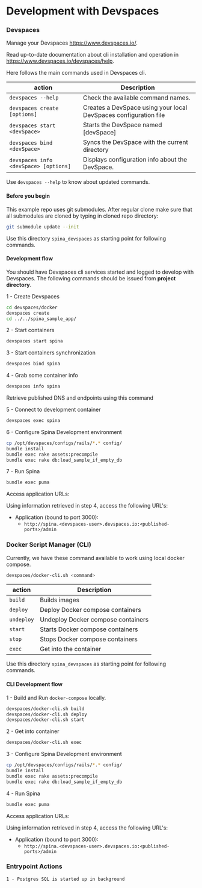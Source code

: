 # Development with Devspaces

### Devspaces 

Manage your Devspaces https://www.devspaces.io/.

Read up-to-date documentation about cli installation and operation in https://www.devspaces.io/devspaces/help.

Here follows the main commands used in Devspaces cli. 

|action   |Description                                                                                   |
|---------|----------------------------------------------------------------------------------------------|
|`devspaces --help`                    |Check the available command names.                               |
|`devspaces create [options]`          |Creates a DevSpace using your local DevSpaces configuration file |
|`devspaces start <devSpace>`          |Starts the DevSpace named \[devSpace\]                           |
|`devspaces bind <devSpace>`           |Syncs the DevSpace with the current directory                    |
|`devspaces info <devSpace> [options]` |Displays configuration info about the DevSpace.                  |

Use `devspaces --help` to know about updated commands.

#### Before you begin

This example repo uses git submodules. After regular clone make sure that all submodules are cloned by typing in cloned repo directory:

```bash
git submodule update --init
```

Use this directory `spina_devspaces` as starting point for following commands.

#### Development flow

You should have Devspaces cli services started and logged to develop with Devspaces.
The following commands should be issued from **project directory**.

1 - Create Devspaces

```bash
cd devspaces/docker
devspaces create
cd ../../spina_sample_app/

```

2 - Start containers

```bash
devspaces start spina
```

3 - Start containers synchronization

```bash
devspaces bind spina
```

4 - Grab some container info

```bash
devspaces info spina
```

Retrieve published DNS and endpoints using this command

5 - Connect to development container

```bash
devspaces exec spina
```

6 - Configure Spina Development environment

```bash
cp /opt/devspaces/configs/rails/*.* config/
bundle install
bundle exec rake assets:precompile
bundle exec rake db:load_sample_if_empty_db
```

7 - Run Spina

```bash
bundle exec puma
```

Access application URLs:

Using information retrieved in step 4, access the following URL's:

* Application (bound to port 3000):
  * `http://spina.<devspaces-user>.devspaces.io:<published-ports>/admin`

### Docker Script Manager (CLI)

Currently, we have these command available to work using local docker compose.

```bash
devspaces/docker-cli.sh <command>
```

|action    |Description                                                               |
|----------|--------------------------------------------------------------------------|
|`build`   |Builds images                                                             |
|`deploy`  |Deploy Docker compose containers                                          |
|`undeploy`|Undeploy Docker compose containers                                        |
|`start`   |Starts Docker compose containers                                          |
|`stop`    |Stops Docker compose containers                                           |
|`exec`    |Get into the container                                                    |

Use this directory `spina_devspaces` as starting point for following commands.

#### CLI Development flow

1 - Build and Run `docker-compose` locally.

```bash
devspaces/docker-cli.sh build
devspaces/docker-cli.sh deploy
devspaces/docker-cli.sh start
```

2 - Get into container

```bash
devspaces/docker-cli.sh exec
```

3 - Configure Spina Development environment

```bash
cp /opt/devspaces/configs/rails/*.* config/
bundle install
bundle exec rake assets:precompile
bundle exec rake db:load_sample_if_empty_db
```

4 - Run Spina

```bash
bundle exec puma
```

Access application URLs:

Using information retrieved in step 4, access the following URL's:

* Application (bound to port 3000):
  * `http://spina.<devspaces-user>.devspaces.io:<published-ports>/admin`

### Entrypoint Actions

    1 - Postgres SQL is started up in background
